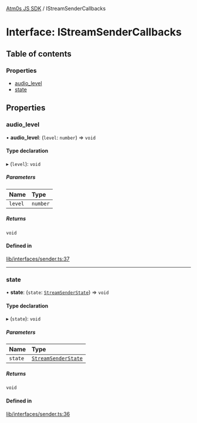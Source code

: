 [Atm0s JS SDK](../README.md) / IStreamSenderCallbacks

# Interface: IStreamSenderCallbacks

## Table of contents

### Properties

- [audio\_level](IStreamSenderCallbacks.md#audio_level)
- [state](IStreamSenderCallbacks.md#state)

## Properties

### audio\_level

• **audio\_level**: (`level`: `number`) => `void`

#### Type declaration

▸ (`level`): `void`

##### Parameters

| Name | Type |
| :------ | :------ |
| `level` | `number` |

##### Returns

`void`

#### Defined in

[lib/interfaces/sender.ts:37](https://github.com/8xFF/media-sdk-js/blob/633baca/src/lib/interfaces/sender.ts#L37)

___

### state

• **state**: (`state`: [`StreamSenderState`](../enums/StreamSenderState.md)) => `void`

#### Type declaration

▸ (`state`): `void`

##### Parameters

| Name | Type |
| :------ | :------ |
| `state` | [`StreamSenderState`](../enums/StreamSenderState.md) |

##### Returns

`void`

#### Defined in

[lib/interfaces/sender.ts:36](https://github.com/8xFF/media-sdk-js/blob/633baca/src/lib/interfaces/sender.ts#L36)
